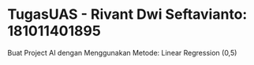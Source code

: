 # TugasUAS - Rivant Dwi Seftavianto: 181011401895
Buat Project AI dengan Menggunakan Metode: Linear Regression (0,5)
